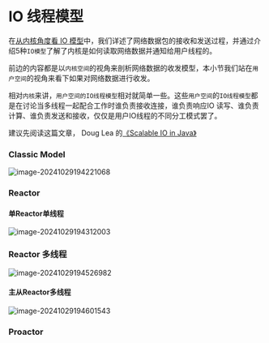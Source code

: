 # IO 线程模型

在[从内核角度看 IO 模型](/netty_source_code_parsing/main_task/network_communication_layer/io_model)中，我们详述了网络数据包的接收和发送过程，并通过介绍5种`IO模型`了解了内核是如何读取网络数据并通知给用户线程的。

前边的内容都是以`内核空间`的视角来剖析网络数据的收发模型，本小节我们站在`用户空间`的视角来看下如果对网络数据进行收发。

相对`内核`来讲，`用户空间的IO线程模型`相对就简单一些。这些`用户空间`的`IO线程模型`都是在讨论当多线程一起配合工作时谁负责接收连接，谁负责响应IO 读写、谁负责计算、谁负责发送和接收，仅仅是用户IO线程的不同分工模式罢了。

建议先阅读这篇文章， Doug Lea 的[《Scalable IO in Java》](https://gee.cs.oswego.edu/dl/cpjslides/nio.pdf)

### Classic Model

![image-20241029194221068](https://echo798.oss-cn-shenzhen.aliyuncs.com/img/image-20241029194221068.png)

### Reactor

#### 单Reactor单线程

![image-20241029194312003](https://echo798.oss-cn-shenzhen.aliyuncs.com/img/image-20241029194312003.png)

### Reactor 多线程

![image-20241029194526982](https://echo798.oss-cn-shenzhen.aliyuncs.com/img/image-20241029194526982.png)

#### 主从Reactor多线程

![image-20241029194601543](https://echo798.oss-cn-shenzhen.aliyuncs.com/img/image-20241029194601543.png)

### Proactor

